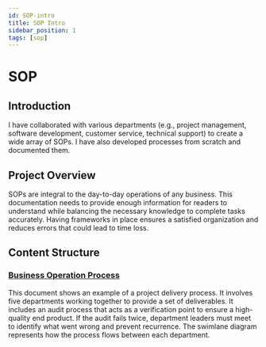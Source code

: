```yaml
---
id: SOP-intro
title: SOP Intro
sidebar_position: 1
tags: [sop]
---
```


# SOP

## **Introduction**

I have collaborated with various departments (e.g., project management, software development, customer service, technical support) to create a wide array of SOPs. I have also developed processes from scratch and documented them.

## **Project Overview**

SOPs are integral to the day-to-day operations of any business. This documentation needs to provide enough information for readers to understand while balancing the necessary knowledge to complete tasks accurately. Having frameworks in place ensures a satisfied organization and reduces errors that could lead to time loss.

## **Content Structure**

### [Business Operation Process](business-operation-process.md)

This document shows an example of a project delivery process. It involves five departments working together to provide a set of deliverables. It includes an audit process that acts as a verification point to ensure a high-quality end product. If the audit fails twice, department leaders must meet to identify what went wrong and prevent recurrence. The swimlane diagram represents how the process flows between each department.